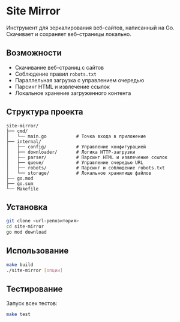 # Site Mirror

Инструмент для зеркалирования веб-сайтов, написанный на Go. Скачивает и сохраняет веб-страницы локально.

## Возможности

- Скачивание веб-страниц с сайтов
- Соблюдение правил `robots.txt`
- Параллельная загрузка с управлением очередью
- Парсинг HTML и извлечение ссылок
- Локальное хранение загруженного контента

## Структура проекта

```
site-mirror/
├── cmd/
│   └── main.go           # Точка входа в приложение
├── internal/
│   ├── config/           # Управление конфигурацией
│   ├── downloader/       # Логика HTTP-загрузки
│   ├── parser/           # Парсинг HTML и извлечение ссылок
│   ├── queue/            # Управление очередью URL
│   ├── robots/           # Парсинг и соблюдение robots.txt
│   └── storage/          # Локальное хранилище файлов
├── go.mod
├── go.sum
└── Makefile
```

## Установка

```bash
git clone <url-репозитория>
cd site-mirror
go mod download
```

## Использование

```bash
make build
./site-mirror [опции]
```

## Тестирование

Запуск всех тестов:

```bash
make test
```